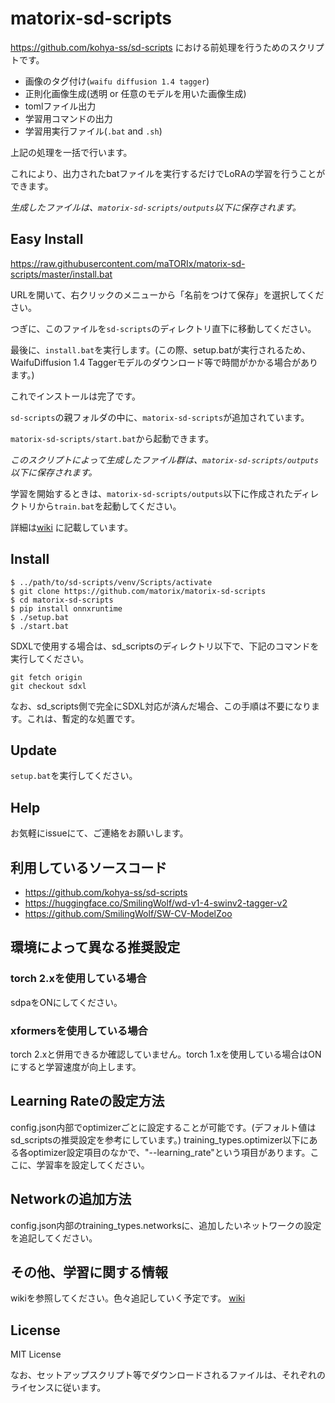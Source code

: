 # matorix-sd-scripts
https://github.com/kohya-ss/sd-scripts における前処理を行うためのスクリプトです。

- 画像のタグ付け(`waifu diffusion 1.4 tagger`)
- 正則化画像生成(透明 or 任意のモデルを用いた画像生成)
- tomlファイル出力
- 学習用コマンドの出力
- 学習用実行ファイル(`.bat` and `.sh`)

上記の処理を一括で行います。

これにより、出力されたbatファイルを実行するだけでLoRAの学習を行うことができます。

*生成したファイルは、`matorix-sd-scripts/outputs`以下に保存されます。*

## Easy Install
https://raw.githubusercontent.com/maTORIx/matorix-sd-scripts/master/install.bat

URLを開いて、右クリックのメニューから「名前をつけて保存」を選択してください。

つぎに、このファイルを`sd-scripts`のディレクトリ直下に移動してください。

最後に、`install.bat`を実行します。(この際、setup.batが実行されるため、WaifuDiffusion 1.4 Taggerモデルのダウンロード等で時間がかかる場合があります。)

これでインストールは完了です。

`sd-scripts`の親フォルダの中に、`matorix-sd-scripts`が追加されています。

`matorix-sd-scripts/start.bat`から起動できます。

*このスクリプトによって生成したファイル群は、`matorix-sd-scripts/outputs`以下に保存されます。*

学習を開始するときは、`matorix-sd-scripts/outputs`以下に作成されたディレクトリから`train.bat`を起動してください。

詳細は[wiki](https://github.com/maTORIx/matorix-sd-scripts/wiki/matorix%E2%80%90sd%E2%80%90scripts) に記載しています。

## Install
```
$ ../path/to/sd-scripts/venv/Scripts/activate
$ git clone https://github.com/matorix/matorix-sd-scripts
$ cd matorix-sd-scripts
$ pip install onnxruntime
$ ./setup.bat
$ ./start.bat
```

SDXLで使用する場合は、sd_scriptsのディレクトリ以下で、下記のコマンドを実行してください。
```
git fetch origin
git checkout sdxl
```
なお、sd_scripts側で完全にSDXL対応が済んだ場合、この手順は不要になります。これは、暫定的な処置です。

## Update
`setup.bat`を実行してください。

## Help

お気軽にissueにて、ご連絡をお願いします。

## 利用しているソースコード
- https://github.com/kohya-ss/sd-scripts
- https://huggingface.co/SmilingWolf/wd-v1-4-swinv2-tagger-v2
- https://github.com/SmilingWolf/SW-CV-ModelZoo

## 環境によって異なる推奨設定
### torch 2.xを使用している場合
sdpaをONにしてください。

### xformersを使用している場合
torch 2.xと併用できるか確認していません。torch 1.xを使用している場合はONにすると学習速度が向上します。

## Learning Rateの設定方法
config.json内部でoptimizerごとに設定することが可能です。(デフォルト値はsd_scriptsの推奨設定を参考にしています。)
training_types.optimizer以下にある各optimizer設定項目のなかで、"--learning_rate"という項目があります。ここに、学習率を設定してください。

## Networkの追加方法
config.json内部のtraining_types.networksに、追加したいネットワークの設定を追記してください。

## その他、学習に関する情報
wikiを参照してください。色々追記していく予定です。
[wiki](https://github.com/maTORIx/matorix-sd-scripts/wiki)

## License
MIT License

なお、セットアップスクリプト等でダウンロードされるファイルは、それぞれのライセンスに従います。
